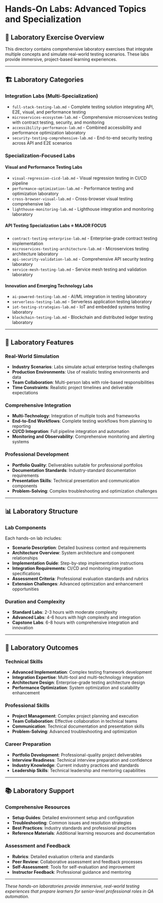 # Hands-On Labs: Advanced Topics and Specialization

## 🧪 Laboratory Exercise Overview

This directory contains comprehensive laboratory exercises that integrate multiple concepts and simulate real-world testing scenarios. These labs provide immersive, project-based learning experiences.

---

## 🏗️ Laboratory Categories

### **Integration Labs (Multi-Specialization)**
- `full-stack-testing-lab.md` - Complete testing solution integrating API, E2E, visual, and performance testing
- `microservices-ecosystem-lab.md` - Comprehensive microservices testing with contract testing, security, and monitoring
- `accessibility-performance-lab.md` - Combined accessibility and performance optimization laboratory
- `security-testing-comprehensive-lab.md` - End-to-end security testing across API and E2E scenarios

### **Specialization-Focused Labs**

#### **Visual and Performance Testing Labs**
- `visual-regression-cicd-lab.md` - Visual regression testing in CI/CD pipeline
- `performance-optimization-lab.md` - Performance testing and optimization laboratory
- `cross-browser-visual-lab.md` - Cross-browser visual testing comprehensive lab
- `lighthouse-monitoring-lab.md` - Lighthouse integration and monitoring laboratory

#### **API Testing Specialization Labs** ⭐ **MAJOR FOCUS**
- `contract-testing-enterprise-lab.md` - Enterprise-grade contract testing implementation
- `microservices-testing-architecture-lab.md` - Microservices testing architecture laboratory
- `api-security-validation-lab.md` - Comprehensive API security testing laboratory
- `service-mesh-testing-lab.md` - Service mesh testing and validation laboratory

#### **Innovation and Emerging Technology Labs**
- `ai-powered-testing-lab.md` - AI/ML integration in testing laboratory
- `serverless-testing-lab.md` - Serverless application testing laboratory
- `iot-testing-strategies-lab.md` - IoT and embedded systems testing laboratory
- `blockchain-testing-lab.md` - Blockchain and distributed ledger testing laboratory

---

## 🎯 Laboratory Features

### **Real-World Simulation**
- **Industry Scenarios**: Labs simulate actual enterprise testing challenges
- **Production Environments**: Use of realistic testing environments and data
- **Team Collaboration**: Multi-person labs with role-based responsibilities
- **Time Constraints**: Realistic project timelines and deliverable expectations

### **Comprehensive Integration**
- **Multi-Technology**: Integration of multiple tools and frameworks
- **End-to-End Workflows**: Complete testing workflows from planning to reporting
- **CI/CD Integration**: Full pipeline integration and automation
- **Monitoring and Observability**: Comprehensive monitoring and alerting systems

### **Professional Development**
- **Portfolio Quality**: Deliverables suitable for professional portfolios
- **Documentation Standards**: Industry-standard documentation requirements
- **Presentation Skills**: Technical presentation and communication components
- **Problem-Solving**: Complex troubleshooting and optimization challenges

---

## 📊 Laboratory Structure

### **Lab Components**
Each hands-on lab includes:
- **Scenario Description**: Detailed business context and requirements
- **Architecture Overview**: System architecture and component relationships
- **Implementation Guide**: Step-by-step implementation instructions
- **Integration Requirements**: CI/CD and monitoring integration specifications
- **Assessment Criteria**: Professional evaluation standards and rubrics
- **Extension Challenges**: Advanced optimization and enhancement opportunities

### **Duration and Complexity**
- **Standard Labs**: 2-3 hours with moderate complexity
- **Advanced Labs**: 4-6 hours with high complexity and integration
- **Capstone Labs**: 6-8 hours with comprehensive integration and innovation

---

## 🚀 Laboratory Outcomes

### **Technical Skills**
- **Advanced Implementation**: Complex testing framework development
- **Integration Expertise**: Multi-tool and multi-technology integration
- **Architecture Design**: Enterprise-grade testing architecture design
- **Performance Optimization**: System optimization and scalability enhancement

### **Professional Skills**
- **Project Management**: Complex project planning and execution
- **Team Collaboration**: Effective collaboration in technical teams
- **Communication**: Technical documentation and presentation skills
- **Problem-Solving**: Advanced troubleshooting and optimization

### **Career Preparation**
- **Portfolio Development**: Professional-quality project deliverables
- **Interview Readiness**: Technical interview preparation and confidence
- **Industry Knowledge**: Current industry practices and standards
- **Leadership Skills**: Technical leadership and mentoring capabilities

---

## 📚 Laboratory Support

### **Comprehensive Resources**
- **Setup Guides**: Detailed environment setup and configuration
- **Troubleshooting**: Common issues and resolution strategies
- **Best Practices**: Industry standards and professional practices
- **Reference Materials**: Additional learning resources and documentation

### **Assessment and Feedback**
- **Rubrics**: Detailed evaluation criteria and standards
- **Peer Review**: Collaborative assessment and feedback processes
- **Self-Assessment**: Tools for self-evaluation and improvement
- **Instructor Feedback**: Professional guidance and mentoring

---

*These hands-on laboratories provide immersive, real-world testing experiences that prepare learners for senior-level professional roles in QA automation.*